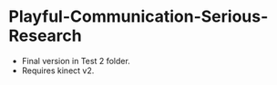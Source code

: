 # Playful-Communication-Serious-Research
* Final version in Test 2 folder. <br>
* Requires kinect v2.
